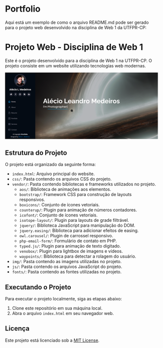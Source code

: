 # Portfolio
 Aqui está um exemplo de como o arquivo README.md pode ser gerado para o projeto web desenvolvido na disciplina de Web 1 da UTFPR-CP:

# Projeto Web - Disciplina de Web 1

Este é o projeto desenvolvido para a disciplina de Web 1 na UTFPR-CP. O projeto consiste em um website utilizando tecnologias web modernas.

![Começo](https://github.com/AlexDeSaran/Portfolio/blob/main/assets/img/Capturar.PNG)

## Estrutura do Projeto

O projeto está organizado da seguinte forma:

- `index.html`: Arquivo principal do website.
- `css/`: Pasta contendo os arquivos CSS do projeto.
- `vendor/`: Pasta contendo bibliotecas e frameworks utilizados no projeto.
  - `aos/`: Biblioteca de animações aos elementos.
  - `bootstrap/`: Framework CSS para construção de layouts responsivos.
  - `boxicons/`: Conjunto de ícones vetoriais.
  - `counterup/`: Plugin para animação de números contadores.
  - `icofont/`: Conjunto de ícones vetoriais.
  - `isotope-layout/`: Plugin para layouts de grade filtrável.
  - `jquery/`: Biblioteca JavaScript para manipulação do DOM.
  - `jquery.easing/`: Biblioteca para adicionar efeitos de easing.
  - `owl.carousel/`: Plugin de carrossel responsivo.
  - `php-email-form/`: Formulário de contato em PHP.
  - `typed.js/`: Plugin para animação de texto digitado.
  - `venobox/`: Plugin para lightbox de imagens e vídeos.
  - `waypoints/`: Biblioteca para detectar a rolagem do usuário.
- `img/`: Pasta contendo as imagens utilizadas no projeto.
- `js/`: Pasta contendo os arquivos JavaScript do projeto.
- `fonts/`: Pasta contendo as fontes utilizadas no projeto.

## Executando o Projeto

Para executar o projeto localmente, siga as etapas abaixo:

1. Clone este repositório em sua máquina local.
2. Abra o arquivo `index.html` em seu navegador web.

## Licença

Este projeto está licenciado sob a [MIT License](LICENSE).